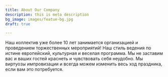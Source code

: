 ```yaml
---
title: About Our Company
description: this is meta description
bg_image: images/featue-bg.jpg
draft: true

---
```

Наш коллектив уже более 10 лет занимается организацией и проведением торжественных мероприятий! Наш стиль ведения по истине европейский, культурная и веселая программа. Мы не заставим вас и ваших гостей краснеть и чувствовать себя неудобно. Мы виртуозы импровизации и всегда можем изменить весь ход праздника, если вам это потребуется.